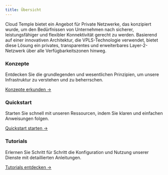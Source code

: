 ```yaml
---
title: Übersicht
---
```


Cloud Temple bietet ein Angebot für Private Netzwerke, das konzipiert wurde, um den Bedürfnissen von Unternehmen nach sicherer, leistungsfähiger und flexibler Konnektivität gerecht zu werden. Basierend auf einer innovativen Architektur, die VPLS-Technologie verwendet, bietet diese Lösung ein privates, transparentes und erweiterbares Layer-2-Netzwerk über alle Verfügbarkeitszonen hinweg.


<div class="card-grid">
  <div class="card">
    <h3>Konzepte</h3>
    <p>Entdecken Sie die grundlegenden und wesentlichen Prinzipien, um unsere Infrastruktur zu verstehen und zu beherrschen.</p>
    <a href="./private_network/concepts" class="card-link">Konzepte erkunden &rarr;</a>
  </div>
  <div class="card">
    <h3>Quickstart</h3>
    <p>Starten Sie schnell mit unseren Ressourcen, indem Sie klaren und einfachen Anweisungen folgen.</p>
    <a href="./private_network/quickstart" class="card-link">Quickstart starten &rarr;</a>
  </div>
    <div class="card">
    <h3>Tutorials</h3>
    <p>Erlernen Sie Schritt für Schritt die Konfiguration und Nutzung unserer Dienste mit detaillierten Anleitungen.</p>
    <a href="./private_network/tutorials" class="card-link">Tutorials entdecken &rarr;</a>
  </div>
</div>
